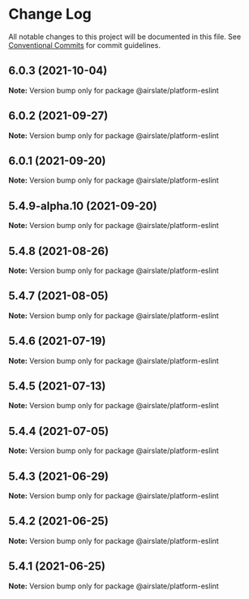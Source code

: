 # Change Log

All notable changes to this project will be documented in this file.
See [Conventional Commits](https://conventionalcommits.org) for commit guidelines.

## 6.0.3 (2021-10-04)

**Note:** Version bump only for package @airslate/platform-eslint





## 6.0.2 (2021-09-27)

**Note:** Version bump only for package @airslate/platform-eslint





## 6.0.1 (2021-09-20)

**Note:** Version bump only for package @airslate/platform-eslint





## 5.4.9-alpha.10 (2021-09-20)

**Note:** Version bump only for package @airslate/platform-eslint





## 5.4.8 (2021-08-26)

**Note:** Version bump only for package @airslate/platform-eslint





## 5.4.7 (2021-08-05)

**Note:** Version bump only for package @airslate/platform-eslint





## 5.4.6 (2021-07-19)

**Note:** Version bump only for package @airslate/platform-eslint





## 5.4.5 (2021-07-13)

**Note:** Version bump only for package @airslate/platform-eslint





## 5.4.4 (2021-07-05)

**Note:** Version bump only for package @airslate/platform-eslint





## 5.4.3 (2021-06-29)

**Note:** Version bump only for package @airslate/platform-eslint





## 5.4.2 (2021-06-25)

**Note:** Version bump only for package @airslate/platform-eslint





## 5.4.1 (2021-06-25)

**Note:** Version bump only for package @airslate/platform-eslint

